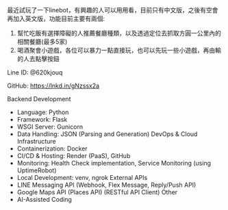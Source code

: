 最近試玩了一下linebot，有興趣的人可以用用看，目前只有中文版，之後有空會再加入英文版，功能目前主要有兩個:
1. 幫忙吃飯有選擇障礙的人推薦餐廳種類，以及透過定位去抓取方圓一公里內的相關餐廳(最多5家)
2. 喝酒聚會小遊戲，各位可以暴力一點直接玩，也可以先玩一些小遊戲，再由輸的人去點擊按鈕

Line ID: @620kjouq

GitHub: https://lnkd.in/gNzssx2a

Backend Development
* Language: Python
* Framework: Flask
* WSGI Server: Gunicorn
* Data Handling: JSON (Parsing and Generation)
DevOps & Cloud Infrastructure
* Containerization: Docker
* CI/CD & Hosting: Render (PaaS), GitHub
* Monitoring: Health Check implementation, Service Monitoring (using UptimeRobot)
* Local Development: venv, ngrok
External APIs
* LINE Messaging API (Webhook, Flex Message, Reply/Push API)
* Google Maps API (Places API) (RESTful API Client)
Other
* AI-Assisted Coding